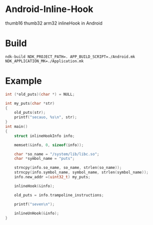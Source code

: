 # Android-Inline-Hook
thumb16 thumb32 arm32 inlineHook in Android

# Build
```ndk-build NDK_PROJECT_PATH=. APP_BUILD_SCRIPT=./Android.mk NDK_APPLICATION_MK=./Application.mk```

# Example
```C
int (*old_puts)(char *) = NULL;

int my_puts(char *str)
{
	old_puts(str);
	printf("secauo, %s\n", str);
}
int main()
{
	struct inlineHookInfo info;

	memset(&info, 0, sizeof(info));

	char *so_name = "/system/lib/libc.so";
	char *symbol_name = "puts";

	strncpy(info.so_name, so_name, strlen(so_name));
	strncpy(info.symbol_name, symbol_name, strlen(symbol_name));
	info.new_addr =(uint32_t) my_puts;

	inlineHook(&info);

	old_puts = info.trampoline_instructions;

	printf("seven\n");
	
	inlineUnHook(&info);
}
```
